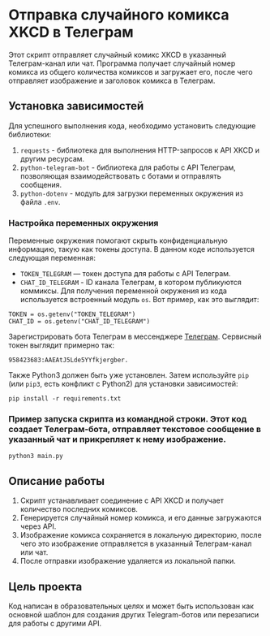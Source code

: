 # Отправка случайного комикса XKCD в Телеграм

Этот скрипт отправляет случайный комикс XKCD в указанный Телеграм-канал или чат. 
Программа получает случайный номер комикса из общего количества комиксов и загружает его, после чего отправляет изображение и заголовок комикса в Телеграм.

## Установка зависимостей

Для успешного выполнения кода, необходимо установить следующие библиотеки:

1. `requests` - библиотека для выполнения HTTP-запросов к API XKCD и другим ресурсам.
2. `python-telegram-bot` - библиотека для работы с API Телеграм, позволяющая взаимодействовать с ботами и отправлять сообщения.
3. `python-dotenv` - модуль для загрузки переменных окружения из файла `.env`.


### Настройка переменных окружения
Переменные окружения помогают скрыть конфиденциальную информацию, такую как токены доступа. В данном коде используется следующая переменная:
- `TOKEN_TELEGRAM` — токен доступа для работы с API Телеграм.
- `CHAT_ID_TELEGRAM` - ID канала Телеграм, в котором публикуются коммиксы.
Для получения переменной окружения из кода используется встроенный модуль `os`. Вот пример, как это выглядит:
```
TOKEN = os.getenv("TOKEN_TELEGRAM")
CHAT_ID = os.getenv("CHAT_ID_TELEGRAM")
```

Зарегистрировать бота Телеграм в мессенджере [Телеграм](https://telegram.me/BotFather).
Сервисный токен выглядит примерно так:
```
958423683:AAEAtJ5Lde5YYfkjergber.
```
Также Python3 должен быть уже установлен. Затем используйте `pip` (или `pip3`, есть конфликт с Python2) для установки зависимостей:
```
pip install -r requirements.txt
```
### Пример запуска скрипта из командной строки. Этот код создает Телеграм-бота, отправляет текстовое сообщение в указанный чат и прикрепляет к нему изображение.
```
python3 main.py 
```
## Описание работы

1. Скрипт устанавливает соединение с API XKCD и получает количество последних комиксов.
2. Генерируется случайный номер комикса, и его данные загружаются через API.
3. Изображение комикса сохраняется в локальную директорию, после чего это изображение отправляется в указанный Телеграм-канал или чат.
4. После отправки изображение удаляется из локальной папки.

## Цель проекта

Код написан в образовательных целях и может быть использован как основной шаблон для создания других Telegram-ботов или перезаписи для работы с другими API.